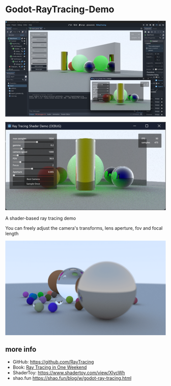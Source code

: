 # Godot-RayTracing-Demo

![p1](images/p1.png)

![p2](README.assets/p2.png)

A shader-based ray tracing demo

You can freely adjust the camera's transforms, lens aperture, fov and focal length

![](./images/ray-tracing-demo.png)


## more info

- GitHub: https://github.com/RayTracing
- Book: [Ray Tracing in One Weekend](https://raytracing.github.io/books/RayTracingInOneWeekend.html)
- ShaderToy: https://www.shadertoy.com/view/XlycWh
- shao.fun https://shao.fun/blog/w/godot-ray-tracing.html